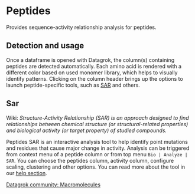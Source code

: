 # Peptides

Provides sequence-activity relationship analysis for peptides.

## Detection and usage

Once a dataframe is opened with Datagrok, the column(s) containing peptides are detected automatically. 
Each amino acid is rendered with a different color based on used monomer library, which helps to visually identify patterns. 
Clicking on the column header brings up the options to launch peptide-specific tools, such as [SAR](#sar) 
and others.

## Sar

Wiki: _Structure-Activity Relationship (SAR) is an approach designed to find relationships between chemical structure
(or structural-related properties) and biological activity (or target property) of studied compounds._

Peptides SAR is an interactive analysis tool to help identify point mutations and residues that cause major change in
activity. Analysis can be triggered from context menu of a peptide column or from top menu `Bio | Analyze | SAR`.
You can choose the peptides column, activity column, configure scaling, clustering and other options.
You can read more about the tool in our [help section](https://datagrok.ai/help/datagrok/solutions/domains/bio/peptides-sar).

[Datagrok community: Macromolecules](https://community.datagrok.ai/t/macromolecules-updates/661/1)